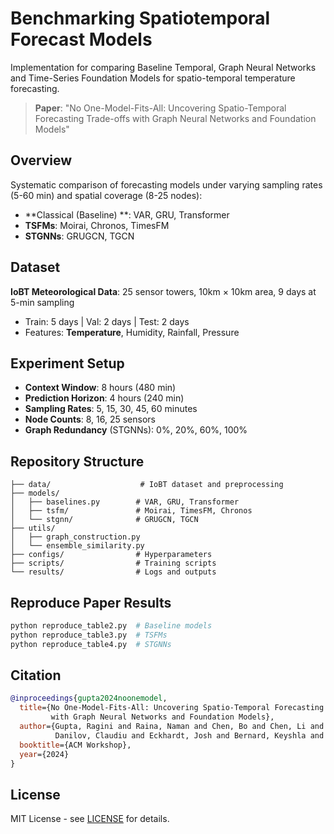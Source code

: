# Benchmarking Spatiotemporal Forecast Models

Implementation for comparing Baseline Temporal, Graph Neural Networks and Time-Series Foundation Models for spatio-temporal temperature forecasting.

> **Paper**: "No One-Model-Fits-All: Uncovering Spatio-Temporal Forecasting Trade-offs with Graph Neural Networks and Foundation Models"

## Overview

Systematic comparison of forecasting models under varying sampling rates (5-60 min) and spatial coverage (8-25 nodes):

- **Classical (Baseline) **: VAR, GRU, Transformer
- **TSFMs**: Moirai, Chronos, TimesFM  
- **STGNNs**: GRUGCN, TGCN
  
## Dataset

**IoBT Meteorological Data**: 25 sensor towers, 10km × 10km area, 9 days at 5-min sampling
- Train: 5 days | Val: 2 days | Test: 2 days
- Features: **Temperature**, Humidity, Rainfall, Pressure


## Experiment Setup

- **Context Window**: 8 hours (480 min)
- **Prediction Horizon**: 4 hours (240 min)
- **Sampling Rates**: 5, 15, 30, 45, 60 minutes
- **Node Counts**: 8, 16, 25 sensors
- **Graph Redundancy** (STGNNs): 0%, 20%, 60%, 100%

## Repository Structure

```
├── data/                    # IoBT dataset and preprocessing
├── models/
│   ├── baselines.py        # VAR, GRU, Transformer
│   ├── tsfm/               # Moirai, TimesFM, Chronos
│   └── stgnn/              # GRUGCN, TGCN
├── utils/
│   ├── graph_construction.py
│   └── ensemble_similarity.py
├── configs/                # Hyperparameters
├── scripts/                # Training scripts
└── results/                # Logs and outputs
```

## Reproduce Paper Results

```bash
python reproduce_table2.py  # Baseline models
python reproduce_table3.py  # TSFMs
python reproduce_table4.py  # STGNNs
```

## Citation

```bibtex
@inproceedings{gupta2024noonemodel,
  title={No One-Model-Fits-All: Uncovering Spatio-Temporal Forecasting Trade-offs 
         with Graph Neural Networks and Foundation Models},
  author={Gupta, Ragini and Raina, Naman and Chen, Bo and Chen, Li and 
          Danilov, Claudiu and Eckhardt, Josh and Bernard, Keyshla and Nahrstedt, Klara},
  booktitle={ACM Workshop},
  year={2024}
}
```

## License

MIT License - see [LICENSE](LICENSE) for details.
